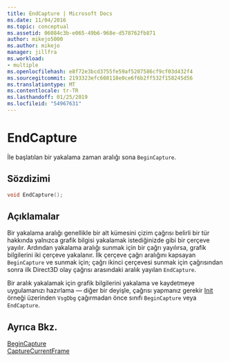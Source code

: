 ```yaml
---
title: EndCapture | Microsoft Docs
ms.date: 11/04/2016
ms.topic: conceptual
ms.assetid: 06084c3b-e065-49b6-968e-d578762fb871
author: mikejo5000
ms.author: mikejo
manager: jillfra
ms.workload:
- multiple
ms.openlocfilehash: e8f72e3bcd3755fe59af5207586cf9cf03d432f4
ms.sourcegitcommit: 2193323efc608118e0ce6f6b2ff532f158245d56
ms.translationtype: MT
ms.contentlocale: tr-TR
ms.lasthandoff: 01/25/2019
ms.locfileid: "54967631"
---
```

# <a name="endcapture"></a>EndCapture
İle başlatılan bir yakalama zaman aralığı sona `BeginCapture`.  
  
## <a name="syntax"></a>Sözdizimi  
  
```C++  
void EndCapture();  
```  
  
## <a name="remarks"></a>Açıklamalar  
 Bir yakalama aralığı genellikle bir alt kümesini çizim çağrısı belirli bir tür hakkında yalnızca grafik bilgisi yakalamak istediğinizde gibi bir çerçeve yayılır. Ardından yakalama aralığı sunmak için bir çağrı yayılırsa, grafik bilgilerini iki çerçeve yakalanır. İlk çerçeve çağrı aralığını kapsayan `BeginCapture` ve sunmak için; çağrı ikinci çerçevesi sunmak için çağrısından sonra ilk Direct3D olay çağrısı arasındaki aralık yayılan `EndCapture`.  
  
 Bir aralık yakalamak için grafik bilgilerini yakalama ve kaydetmeye uygulamanızı hazırlama — diğer bir deyişle, çağrısı yapmanız gerekir [Init](init.md) örneği üzerinden `VsgDbg` çağırmadan önce sınıfı `BeginCapture` veya `EndCapture`.  
  
## <a name="see-also"></a>Ayrıca Bkz.  
 [BeginCapture](begincapture.md)   
 [CaptureCurrentFrame](capturecurrentframe.md)